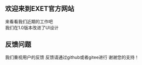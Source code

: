 ## 欢迎来到EXET官方网站
   来看看我们近期的工作吧    
   我们在1.0版本改进了UI设计
## 反馈问题
   我们重视用户的反馈
   反馈请通过github或者gitee进行
   谢谢您的支持！
   
